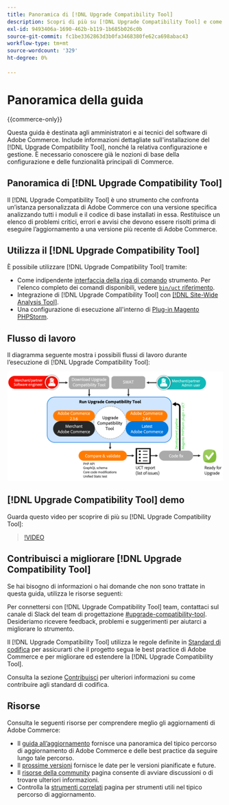 ```yaml
---
title: Panoramica di [!DNL Upgrade Compatibility Tool]
description: Scopri di più su [!DNL Upgrade Compatibility Tool] e come può aiutarti con il tuo progetto Adobe Commerce.
exl-id: 9493406a-1690-462b-b119-1b685b026c0b
source-git-commit: fc1be3362863d3b0fa3468380fe62ca698abac43
workflow-type: tm+mt
source-wordcount: '329'
ht-degree: 0%

---
```


# Panoramica della guida

{{commerce-only}}

Questa guida è destinata agli amministratori e ai tecnici del software di Adobe Commerce. Include informazioni dettagliate sull&#39;installazione del [!DNL Upgrade Compatibility Tool], nonché la relativa configurazione e gestione. È necessario conoscere già le nozioni di base della configurazione e delle funzionalità principali di Commerce.

## Panoramica di [!DNL Upgrade Compatibility Tool]

Il [!DNL Upgrade Compatibility Tool] è uno strumento che confronta un’istanza personalizzata di Adobe Commerce con una versione specifica analizzando tutti i moduli e il codice di base installati in essa. Restituisce un elenco di problemi critici, errori e avvisi che devono essere risolti prima di eseguire l’aggiornamento a una versione più recente di Adobe Commerce.

## Utilizza il [!DNL Upgrade Compatibility Tool]

È possibile utilizzare [!DNL Upgrade Compatibility Tool] tramite:

- Come indipendente [interfaccia della riga di comando](../upgrade-compatibility-tool/run.md) strumento. Per l&#39;elenco completo dei comandi disponibili, vedere [`bin/uct` riferimento](../../tools/reference/uct.md).
- Integrazione di [!DNL Upgrade Compatibility Tool] con [[!DNL Site-Wide Analysis Tool]](../upgrade-compatibility-tool/integrate-analysis-tool.md).
- Una configurazione di esecuzione all&#39;interno di [Plug-in Magento PHPStorm](../upgrade-compatibility-tool/run-configuration-phpstorm-plugin.md).

## Flusso di lavoro

Il diagramma seguente mostra i possibili flussi di lavoro durante l’esecuzione di [!DNL Upgrade Compatibility Tool]:

![[!DNL Upgrade Compatibility Tool] Diagramma](../../assets/upgrade-guide/uct-diagram-v5.png)

## [!DNL Upgrade Compatibility Tool] demo

Guarda questo video per scoprire di più su [!DNL Upgrade Compatibility Tool]:

>[!VIDEO](https://video.tv.adobe.com/v/341245?quality=12)

## Contribuisci a migliorare [!DNL Upgrade Compatibility Tool]

Se hai bisogno di informazioni o hai domande che non sono trattate in questa guida, utilizza le risorse seguenti:

Per connettersi con [!DNL Upgrade Compatibility Tool] team, contattaci sul canale di Slack del team di progettazione [#upgrade-compatibility-tool](https://magentocommeng.slack.com/archives/C019Y143U9F). Desideriamo ricevere feedback, problemi e suggerimenti per aiutarci a migliorare lo strumento.

Il [!DNL Upgrade Compatibility Tool] utilizza le regole definite in [Standard di codifica](https://developer.adobe.com/commerce/php/coding-standards/) per assicurarti che il progetto segua le best practice di Adobe Commerce e per migliorare ed estendere la [!DNL Upgrade Compatibility Tool].

Consulta la sezione [Contribuisci](https://developer.adobe.com/commerce/php/coding-standards/contributing/) per ulteriori informazioni su come contribuire agli standard di codifica.

## Risorse

Consulta le seguenti risorse per comprendere meglio gli aggiornamenti di Adobe Commerce:

- Il [guida all’aggiornamento](../overview.md) fornisce una panoramica del tipico percorso di aggiornamento di Adobe Commerce e delle best practice da seguire lungo tale percorso.
- Il [prossime versioni](https://devdocs.magento.com/release/) fornisce le date per le versioni pianificate e future.
- Il [risorse della community](https://developer.adobe.com/commerce/contributor/community/) pagina consente di avviare discussioni o di trovare ulteriori informazioni.
- Controlla la [strumenti correlati](../upgrade-compatibility-tool/related-tools.md) pagina per strumenti utili nel tipico percorso di aggiornamento.

